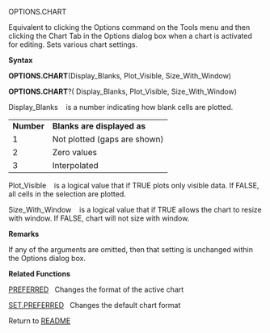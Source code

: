OPTIONS.CHART

Equivalent to clicking the Options command on the Tools menu and then
clicking the Chart Tab in the Options dialog box when a chart is
activated for editing. Sets various chart settings.

**Syntax**

**OPTIONS.CHART**(Display\_Blanks, Plot\_Visible, Size\_With\_Window)

**OPTIONS.CHART**?( Display\_Blanks, Plot\_Visible, Size\_With\_Window)

Display\_Blanks&nbsp;&nbsp;&nbsp;&nbsp;is a number indicating how blank
cells are plotted.

|            |                              |
| ---------- | ---------------------------- |
| **Number** | **Blanks are displayed as**  |
| 1          | Not plotted (gaps are shown) |
| 2          | Zero values                  |
| 3          | Interpolated                 |

Plot\_Visible&nbsp;&nbsp;&nbsp;&nbsp;is a logical value that if TRUE
plots only visible data. If FALSE, all cells in the selection are
plotted.

Size\_With\_Window&nbsp;&nbsp;&nbsp;&nbsp;is a logical value that if
TRUE allows the chart to resize with window. If FALSE, chart will not
size with window.

**Remarks**

If any of the arguments are omitted, then that setting is unchanged
within the Options dialog box.

**Related Functions**

[PREFERRED](PREFERRED.md)&nbsp;&nbsp;&nbsp;Changes the format of the active chart

[SET.PREFERRED](SET.PREFERRED.md)&nbsp;&nbsp;&nbsp;Changes the default chart format



Return to [README](README.md)

